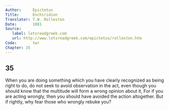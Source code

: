 ```yaml
---
Author:     Epictetus  
Title:      Enchiridion  
Translator: T.W. Rolleston  
Date:       1881  
Source:
   label: letsreadgreek.com
   url: http://www.letsreadgreek.com/epictetus/rolleston.htm
Code:       twr  
Chapter: 35
---
```

##  35

When you are doing something which you have clearly recognized as being right
to do, do not seek to avoid observation in the act, even though you should know
that the multitude will form a wrong opinion about it, For if you are acting
wrongly, then you should have avoided the action altogether. But if rightly,
why fear those who wrongly rebuke you?


